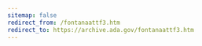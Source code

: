 ```yaml
---
sitemap: false 
redirect_from: /fontanaattf3.htm 
redirect_to: https://archive.ada.gov/fontanaattf3.htm 
---
```

